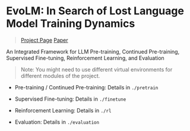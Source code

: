# EvoLM: In Search of Lost Language Model Training Dynamics

> [Project Page](https://zhentingqi.github.io/internal/projects/EvoLM/)
> [Paper](https://arxiv.org/pdf/2506.16029)

An Integrated Framework for LLM Pre-training, Continued Pre-training, Supervised Fine-tuning, Reinforcement Learning, and Evaluation

> Note: You might need to use different virtual environments for different modules of the project.

- Pre-training / Continued Pre-training: Details in `./pretrain`

- Supervised Fine-tuning: Details in `./finetune`

- Reinforcement Learning: Details in `./rl`

- Evaluation: Details in `./evaluation`
